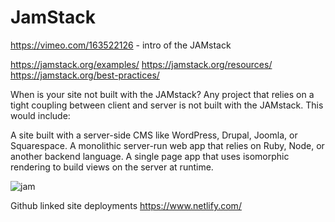 # JamStack

https://vimeo.com/163522126 - intro of the JAMstack


https://jamstack.org/examples/
https://jamstack.org/resources/
https://jamstack.org/best-practices/

When is your site not built with the JAMstack?
Any project that relies on a tight coupling between client and server is not built with the JAMstack. This would include:

A site built with a server-side CMS like WordPress, Drupal, Joomla, or Squarespace.
A monolithic server-run web app that relies on Ruby, Node, or another backend language.
A single page app that uses isomorphic rendering to build views on the server at runtime.

![jam](https://github.com/kgisl/project-ideas/blob/master/img/Screenshot%202018-09-15%20at%2010.53.32.png)

Github linked site deployments 
https://www.netlify.com/
